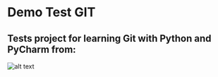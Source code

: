 # Demo Test GIT
## Tests project for learning Git with Python and PyCharm from:
![alt text](https://con.jaktestowac.pl/wp-content/uploads/brand/jaktestowac_small.png)